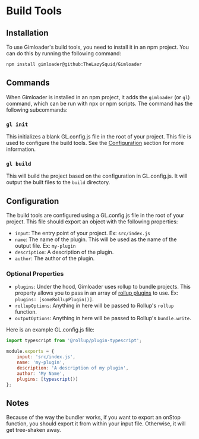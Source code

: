 # Build Tools

## Installation

To use Gimloader's build tools, you need to install it in an npm project. You can do this by running the following command:

```bash
npm install gimloader@github:TheLazySquid/Gimloader
```

## Commands

When Gimloader is installed in an npm project, it adds the `gimloader` (or `gl`) command, which can be run with npx or npm scripts. The command has the following subcommands:

### `gl init`

This initializes a blank GL.config.js file in the root of your project. This file is used to configure the build tools. See the [Configuration](#configuration) section for more information.

### `gl build`

This will build the project based on the configuration in GL.config.js. It will output the built files to the `build` directory.

## Configuration

The build tools are configured using a GL.config.js file in the root of your project. This file should export an object with the following properties:

- `input`: The entry point of your project. Ex: `src/index.js`
- `name`: The name of the plugin. This will be used as the name of the output file. Ex: `my-plugin`
- `description`: A description of the plugin.
- `author`: The author of the plugin.

### Optional Properties

- `plugins`: Under the hood, Gimloader uses rollup to bundle projects. This property allows you to pass in an array of [rollup plugins](https://rollupjs.org/configuration-options/#output-plugins) to use. Ex: `plugins: [someRollupPlugin()]`.
- `rollupOptions`: Anything in here will be passed to Rollup's `rollup` function.
- `outputOptions`: Anything in here will be passed to Rollup's `bundle.write`.

Here is an example GL.config.js file:

```js
import typescript from '@rollup/plugin-typescript';

module.exports = {
    input: 'src/index.js',
    name: 'my-plugin',
    description: 'A description of my plugin',
    author: 'My Name',
    plugins: [typescript()]
};
```

## Notes

Because of the way the bundler works, if you want to export an onStop function, you should export it from within your input file. Otherwise, it will get tree-shaken away.